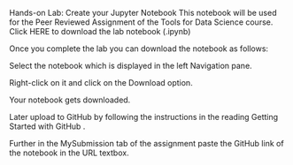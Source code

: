 Hands-on Lab: Create your Jupyter Notebook
This notebook will be used for the Peer  Reviewed Assignment of the Tools for Data Science course. Click 
HERE
 to download the lab notebook (.ipynb)  

Once you complete the lab you can download the notebook as follows:

Select the notebook which is displayed in the left Navigation pane.

Right-click on it and click on the Download option.

Your notebook gets downloaded.

Later upload to GitHub by following the instructions in the reading 
Getting Started with GitHub
.

Further in the MySubmission tab of the assignment paste the GitHub link of the notebook in the URL textbox.
